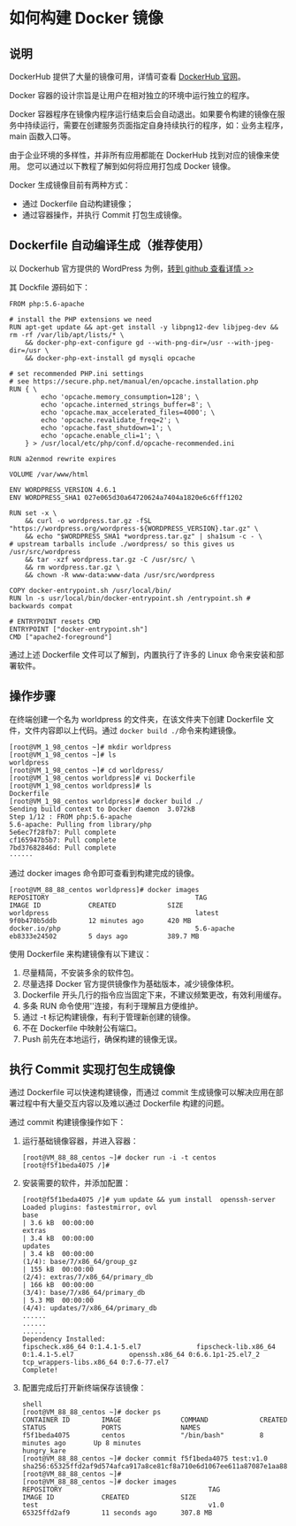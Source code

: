 # 如何构建 Docker 镜像

## 说明

DockerHub 提供了大量的镜像可用，详情可查看 [DockerHub 官网](https://hub.docker.com/)。

Docker 容器的设计宗旨是让用户在相对独立的环境中运行独立的程序。

Docker 容器程序在镜像内程序运行结束后会自动退出。如果要令构建的镜像在服务中持续运行，需要在创建服务页面指定自身持续执行的程序，如：业务主程序，main 函数入口等。

由于企业环境的多样性，并非所有应用都能在  DockerHub 找到对应的镜像来使用。 您可以通过以下教程了解到如何将应用打包成 Docker 镜像。

Docker 生成镜像目前有两种方式：

- 通过 Dockerfile 自动构建镜像；
- 通过容器操作，并执行 Commit 打包生成镜像。


## Dockerfile 自动编译生成（推荐使用）
以 Dockerhub 官方提供的 WordPress 为例，[转到 github 查看详情 >>](https://github.com/docker-library/wordpress/blob/7d40c4237f01892bb6dbc67d1a82f5b15f807ca1/php5.6/apache/Dockerfile)

其 Dockfile 源码如下：
```shell
FROM php:5.6-apache

# install the PHP extensions we need
RUN apt-get update && apt-get install -y libpng12-dev libjpeg-dev && rm -rf /var/lib/apt/lists/* \
	&& docker-php-ext-configure gd --with-png-dir=/usr --with-jpeg-dir=/usr \
	&& docker-php-ext-install gd mysqli opcache

# set recommended PHP.ini settings
# see https://secure.php.net/manual/en/opcache.installation.php
RUN { \
		echo 'opcache.memory_consumption=128'; \
		echo 'opcache.interned_strings_buffer=8'; \
		echo 'opcache.max_accelerated_files=4000'; \
		echo 'opcache.revalidate_freq=2'; \
		echo 'opcache.fast_shutdown=1'; \
		echo 'opcache.enable_cli=1'; \
	} > /usr/local/etc/php/conf.d/opcache-recommended.ini

RUN a2enmod rewrite expires

VOLUME /var/www/html

ENV WORDPRESS_VERSION 4.6.1
ENV WORDPRESS_SHA1 027e065d30a64720624a7404a1820e6c6fff1202

RUN set -x \
	&& curl -o wordpress.tar.gz -fSL "https://wordpress.org/wordpress-${WORDPRESS_VERSION}.tar.gz" \
	&& echo "$WORDPRESS_SHA1 *wordpress.tar.gz" | sha1sum -c - \
# upstream tarballs include ./wordpress/ so this gives us /usr/src/wordpress
	&& tar -xzf wordpress.tar.gz -C /usr/src/ \
	&& rm wordpress.tar.gz \
	&& chown -R www-data:www-data /usr/src/wordpress

COPY docker-entrypoint.sh /usr/local/bin/
RUN ln -s usr/local/bin/docker-entrypoint.sh /entrypoint.sh # backwards compat

# ENTRYPOINT resets CMD
ENTRYPOINT ["docker-entrypoint.sh"]
CMD ["apache2-foreground"]
```

通过上述 Dockerfile 文件可以了解到，内置执行了许多的 Linux 命令来安装和部署软件。

## 操作步骤

在终端创建一个名为 worldpress 的文件夹，在该文件夹下创建 Dockerfile 文件，文件内容即以上代码。通过 `docker build ./`命令来构建镜像。

```shell
[root@VM_1_98_centos ~]# mkdir worldpress
[root@VM_1_98_centos ~]# ls
worldpress
[root@VM_1_98_centos ~]# cd worldpress/
[root@VM_1_98_centos worldpress]# vi Dockerfile
[root@VM_1_98_centos worldpress]# ls
Dockerfile
[root@VM_1_98_centos worldpress]# docker build ./
Sending build context to Docker daemon  3.072kB
Step 1/12 : FROM php:5.6-apache
5.6-apache: Pulling from library/php
5e6ec7f28fb7: Pull complete
cf165947b5b7: Pull complete
7bd37682846d: Pull complete
······
```
通过 docker images 命令即可查看到构建完成的镜像。

```shell
[root@VM_88_88_centos worldpress]# docker images
REPOSITORY                                     TAG                 IMAGE ID            CREATED             SIZE
worldpress                                     latest              9f0b470b5ddb        12 minutes ago      420 MB
docker.io/php                                  5.6-apache          eb8333e24502        5 days ago          389.7 MB                    
```

使用 Dockerfile 来构建镜像有以下建议：
1. 尽量精简，不安装多余的软件包。
2. 尽量选择 Docker 官方提供镜像作为基础版本，减少镜像体积。
3. Dockerfile 开头几行的指令应当固定下来，不建议频繁更改，有效利用缓存。
4. 多条 RUN 命令使用'\'连接，有利于理解且方便维护。
5. 通过 -t 标记构建镜像，有利于管理新创建的镜像。
6. 不在 Dockerfile 中映射公有端口。
7. Push 前先在本地运行，确保构建的镜像无误。

## 执行 Commit 实现打包生成镜像
通过 Dockerfile 可以快速构建镜像，而通过 commit 生成镜像可以解决应用在部署过程中有大量交互内容以及难以通过 Dockerfile 构建的问题。

通过 commit 构建镜像操作如下：
1. 运行基础镜像容器，并进入容器：
	```shell
	[root@VM_88_88_centos ~]# docker run -i -t centos
	[root@f5f1beda4075 /]# 
	```
2. 安装需要的软件，并添加配置：
	```shell
	[root@f5f1beda4075 /]# yum update && yum install  openssh-server
	Loaded plugins: fastestmirror, ovl
	base                                                                                                                                                                    | 3.6 kB  00:00:00     
	extras                                                                                                                                                                  | 3.4 kB  00:00:00     
	updates                                                                                                                                                                 | 3.4 kB  00:00:00     
	(1/4): base/7/x86_64/group_gz                                                                                                                                           | 155 kB  00:00:00     
	(2/4): extras/7/x86_64/primary_db                                                                                                                                       | 166 kB  00:00:00     
	(3/4): base/7/x86_64/primary_db                                                                                                                                         | 5.3 MB  00:00:00     
	(4/4): updates/7/x86_64/primary_db 
	......
	......
	......
	Dependency Installed:
	fipscheck.x86_64 0:1.4.1-5.el7              fipscheck-lib.x86_64 0:1.4.1-5.el7              openssh.x86_64 0:6.6.1p1-25.el7_2              tcp_wrappers-libs.x86_64 0:7.6-77.el7             
	Complete!
	```

3. 配置完成后打开新终端保存该镜像：
	```
	shell
	[root@VM_88_88_centos ~]# docker ps
	CONTAINER ID        IMAGE               COMMAND             CREATED             STATUS              PORTS               NAMES
	f5f1beda4075        centos              "/bin/bash"         8 minutes ago       Up 8 minutes                            hungry_kare
	[root@VM_88_88_centos ~]# docker commit f5f1beda4075 test:v1.0      
	sha256:65325ffd2af9d574afca917a8ce81cf8a710e6d1067ee611a87087e1aa88e4a4
	[root@VM_88_88_centos ~]# 
	[root@VM_88_88_centos ~]# docker images
	REPOSITORY                                     TAG                 IMAGE ID            CREATED             SIZE
	test                                           v1.0                65325ffd2af9        11 seconds ago      307.8 MB
	```

